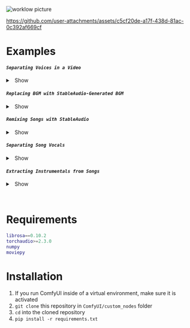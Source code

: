 
![worklow picture](./wiki/pics/Selection_016.png)


https://github.com/user-attachments/assets/c5cf20de-a17f-438d-81ac-0c392af669cf



# Examples

#### *`Separating Voices in a Video`*

<details>

<summary> &nbsp; Show </summary>

> [!NOTE] 
> 
> In order to load videos into the LoadAudio Node, change [this line](https://github.com/comfyanonymous/ComfyUI/blob/faa57430b0ff882275b1afcf6610e8e9f8a5929b/comfy_extras/nodes_audio.py#L185) in your Comfy install to include the video's extension (e.g., `.mp4`)

[workflow.json](./wiki/workflows/isolate-vocals-video.json)

https://github.com/user-attachments/assets/c5af418e-7137-4c36-b86e-3352cf558ea8

</details>







#### *`Replacing BGM with StableAudio-Generated BGM`*

<details>
  
<summary> &nbsp; Show </summary>


> [!NOTE] 
> 
> In order to load videos into the LoadAudio Node, change [this line](https://github.com/comfyanonymous/ComfyUI/blob/faa57430b0ff882275b1afcf6610e8e9f8a5929b/comfy_extras/nodes_audio.py#L185) in your Comfy install to include the video's extension (e.g., `.mp4`)

You can use this to replace copyrighted BGM in a video with new BGM. You can set the denoise low, so that the new BGM is still stimilar to the original.

[workflow json](./wiki/workflows/replace-bgm.json)

https://github.com/user-attachments/assets/a7d5656b-5f8b-439a-936f-6ebb6a0d538a

</details>


#### *`Remixing Songs with StableAudio`*


<details>

<summary> &nbsp; Show </summary>

- [workflow json](./wiki/workflows/remix-songs.json)
- [example output (audio file) with embedded workflow](./wiki/examples/ComfyUI_temp_iaepj_00001_.flac)
- [example output (audio file) with embedded workflow](./wiki/examples/ComfyUI_00002_.flac)

</details>


#### *`Separating Song Vocals`*

<details>

<summary> &nbsp; Show </summary>

[workflow.json](./wiki/workflows/isolate-vocals-song.json)

https://github.com/user-attachments/assets/c5cf20de-a17f-438d-81ac-0c392af669cf

</details>




#### *`Extracting Instrumentals from Songs`*


<details>

<summary> &nbsp; Show </summary>

- [workflow json](./wiki/workflows/extract-instrumental.json)

</details>


&nbsp;

# Requirements

```m
librosa==0.10.2
torchaudio>=2.3.0
numpy
moviepy
```

# Installation

1. If you run ComfyUI inside of a virtual environment, make sure it is activated
1. `git clone` this repository in `ComfyUI/custom_nodes` folder
2. `cd` into the cloned repository
3. `pip install -r requirements.txt`
